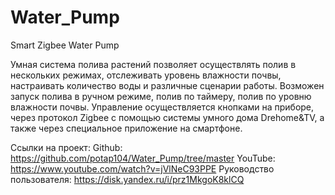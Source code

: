 # Water_Pump
Smart Zigbee Water Pump

Умная система полива растений позволяет осуществлять полив в нескольких режимах, отслеживать уровень влажности почвы, настраивать количество воды и различные сценарии работы.
Возможен запуск полива в ручном режиме, полив по таймеру, полив по уровню влажности почвы. Управление осуществляется кнопками на приборе, через протокол Zigbee с помощью системы умного дома Drehome&TV, а также через специальное приложение на смартфоне.


Ссылки на проект:
Github: https://github.com/potap104/Water_Pump/tree/master
YouTube: https://www.youtube.com/watch?v=jVlNeC93PPE
Руководство пользователя: https://disk.yandex.ru/i/prz1MkgoK8klCQ
